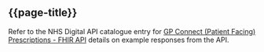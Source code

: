 ## {{page-title}}

Refer to the NHS Digital API catalogue entry for [GP Connect (Patient Facing) Prescriptions - FHIR API](https://digital.nhs.uk/developer/api-catalogue/gp-connect-patient-facing-prescriptions-fhir) details on example responses from the API.